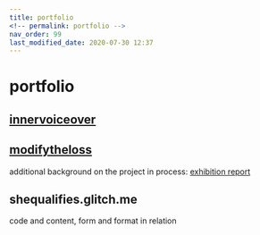 ```yaml
---
title: portfolio
<!-- permalink: portfolio -->
nav_order: 99
last_modified_date: 2020-07-30 12:37
---
```


# portfolio

## [innervoiceover]


## [modifytheloss]
additional background on the project in process: [exhibition report]

## shequalifies.glitch.me
code and content, form and format in relation

[innervoiceover]:http://innervoiceover.com

[modifytheloss]:https://sarahciston.com/MtL.html

[exhibition report]:https://medium.com/@sarahciston/modify-the-loss-the-art-of-losing-29dfbf3d9750